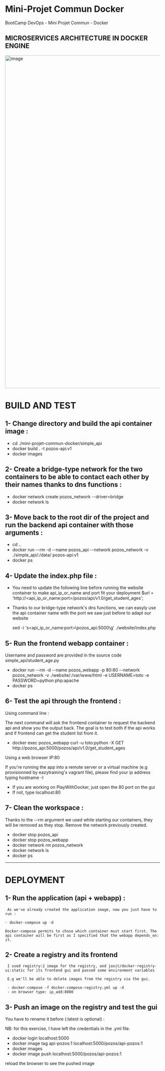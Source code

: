 # Mini-Projet Commun Docker
BootCamp DevOps - Mini Projet Commun - Docker

## MICROSERVICES ARCHITECTURE IN DOCKER ENGINE

<img width="1920" height="1080" alt="image" src="https://github.com/user-attachments/assets/9e5c8420-9879-4114-8519-5473c69c5581" />

# BUILD AND TEST

<!-- Considering you just have cloned this repository, you have to follow those steps to get the 'student_list' application ready : -->

## 1- Change directory and build the api container image :
   - cd ./mini-projet-commun-docker/simple_api
   - docker build . -t pozos-api:v1
   - docker images

## 2- Create a bridge-type network for the two containers to be able to contact each other by their names thanks to dns functions :
   - docker network create pozos_network --driver=bridge
   - docker network ls

## 3- Move back to the root dir of the project and run the backend api container with those arguments :
   - cd ..
   - docker run --rm -d --name pozos_api --network pozos_network -v ./simple_api/:/data/ pozos-api:v1
   - docker ps

<!-- As you can see, the api backend container is listening to the 5000 port. This internal port can be reached by another container from the same network so I chose not to expose it. -->

<!-- I also had to mount the ./simple_api/ local directory in the /data/ internal container directory so the api can use the student_age.json list -->

## 4- Update the index.php file :

   - You need to update the following line before running the website container to make api_ip_or_name and port fit your deployment  $url = 'http://<api_ip_or_name:port>/pozos/api/v1.0/get_student_ages';

   - Thanks to our bridge-type network's dns functions, we can easyly use the api container name with the port we saw just before to adapt our website

     sed -i 's\<api_ip_or_name:port>\pozos_api:5000\g' ./website/index.php

## 5- Run the frontend webapp container :
   Username and password are provided in the source code simple_api/student_age.py

   - docker run --rm -d --name pozos_webapp -p 80:80 --network pozos_network -v ./website/:/var/www/html -e USERNAME=toto -e PASSWORD=python php:apache
   - docker ps

## 6- Test the api through the frontend :

   Using command line :

   The next command will ask the frontend container to request the backend api and show you the output back. The goal is to test both if the api works and if frontend can get the student list from it.

   - docker exec pozos_webapp curl -u toto:python -X GET http://pozos_api:5000/pozos/api/v1.0/get_student_ages

   Using a web browser IP:80 

   If you're running the app into a remote server or a virtual machine (e.g provisionned by eazytraining's vagrant file), please find your ip address typing hostname -I

  - If you are working on PlayWithDocker, just open the 80 port on the gui
  - If not, type localhost:80

## 7- Clean the workspace :
   Thanks to the --rm argument we used while starting our containers, they will be removed as they stop. Remove the network previously created.

  - docker stop pozos_api
  - docker stop pozos_webapp
  - docker network rm pozos_network
  - docker network ls
  - docker ps

--------------------------------------------------

# DEPLOYMENT

  <!-- As the tests passed we can now 'composerize' our infrastructure by putting the docker run parameters in infrastructure as code format into a docker-compose.yml file. -->

  ## 1- Run the application (api + webapp) :
     As we've already created the application image, now you just have to run :

    - docker-compose up -d

    Docker-compose permits to chose which container must start first. The api container will be first as I specified that the webapp depends_on: it.

  ## 2- Create a registry and its frontend
     I used registry:2 image for the registry, and joxit/docker-registry-ui:static for its frontend gui and passed some environment variables

     E.g we'll be able to delete images from the registry via the gui.

     - docker-compose -f docker-compose-registry.yml up -d
     - on browser type: ip_add:8080

## 3- Push an image on the registry and test the gui
   You have to rename it before (:latest is optional) :

   NB: for this exercise, I have left the credentials in the .yml file.

   - docker login localhost:5000
   - docker image tag api-pozos:1 localhost:5000/pozos/api-pozos:1
   - docker images
   - docker image push localhost:5000/pozos/api-pozos:1

  reload the browser to see the pushed image  

